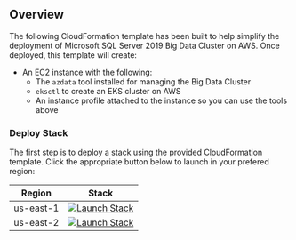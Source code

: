 ## Overview

The following CloudFormation template has been built to help simplify the deployment of Microsoft SQL Server 2019 Big Data Cluster on AWS. Once deployed, this template will create:
* An EC2 instance with the following:
  * The `azdata` tool installed for managing the Big Data Cluster
  * `eksctl` to create an EKS cluster on AWS
  * An instance profile attached to the instance so you can use the tools above

 
### Deploy Stack

The first step is to deploy a stack using the provided CloudFormation template. Click the appropriate button below to launch in your prefered region:

| Region    | Stack                                                                                                                                                                                                                                                                                               |
|-----------|-----------------------------------------------------------------------------------------------------------------------------------------------------------------------------------------------------------------------------------------------------------------------------------------------------|
| us-east-1 | [![Launch Stack](https://s3.amazonaws.com/cloudformation-examples/cloudformation-launch-stack.png)](https://console.aws.amazon.com/cloudformation/home?region=us-east-1#/stacks/new?stackName=eks-manager&templateURL=https://raw.githubusercontent.com/nragusa/eks-manager/master/eks-manager.yml) |
| us-east-2 | [![Launch Stack](https://s3.amazonaws.com/cloudformation-examples/cloudformation-launch-stack.png)](https://console.aws.amazon.com/cloudformation/home?region=us-east-2#/stacks/new?stackName=eks-manager&templateURL=https://raw.githubusercontent.com/nragusa/eks-manager/master/eks-manager.yml) |


